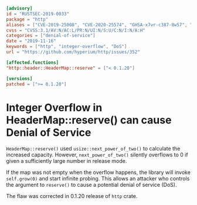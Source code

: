 ```toml
[advisory]
id = "RUSTSEC-2019-0033"
package = "http"
aliases = ["CVE-2019-25008", "CVE-2020-25574", "GHSA-x7vr-c387-8w57", "GHSA-xvc9-xwgj-4cq9"]
cvss = "CVSS:3.1/AV:N/AC:L/PR:N/UI:N/S:U/C:N/I:N/A:H"
categories = ["denial-of-service"]
date = "2019-11-16"
keywords = ["http", "integer-overflow", "DoS"]
url = "https://github.com/hyperium/http/issues/352"

[affected.functions]
"http::header::HeaderMap::reserve" = ["< 0.1.20"]

[versions]
patched = [">= 0.1.20"]
```

# Integer Overflow in HeaderMap::reserve() can cause Denial of Service

`HeaderMap::reserve()` used `usize::next_power_of_two()` to calculate the increased capacity.
However, `next_power_of_two()` silently overflows to 0 if given a sufficiently large number
in release mode.

If the map was not empty when the overflow happens,
the library will invoke `self.grow(0)` and start infinite probing.
This allows an attacker who controls the argument to `reserve()`
to cause a potential denial of service (DoS).

The flaw was corrected in 0.1.20 release of `http` crate.
